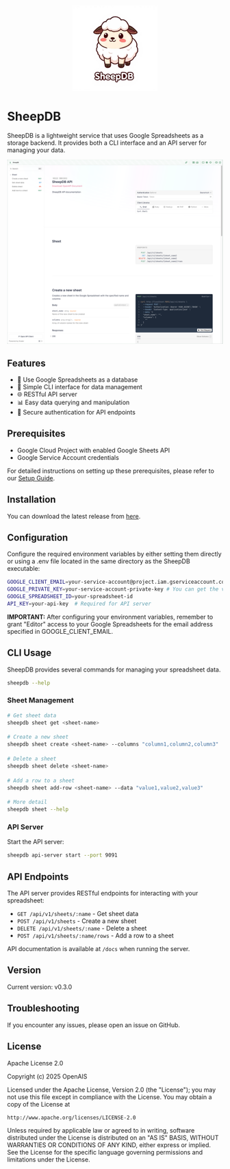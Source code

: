 <p align="center">
  <img src="assets/logo.jpeg" alt="SheepDB Logo" width="200">
</p>

# SheepDB

SheepDB is a lightweight service that uses Google Spreadsheets as a storage backend. It provides both a CLI interface and an API server for managing your data.

<p align="center">
  <img src="assets/sheepdb.png" alt="SheepDB Screenshot" width="600">
</p>

## Features

- 🔄 Use Google Spreadsheets as a database
- 🚀 Simple CLI interface for data management
- 🌐 RESTful API server
- 📊 Easy data querying and manipulation
- 🔐 Secure authentication for API endpoints

## Prerequisites

- Google Cloud Project with enabled Google Sheets API
- Google Service Account credentials

For detailed instructions on setting up these prerequisites, please refer to our [Setup Guide](./HOW-TO.md).

## Installation

You can download the latest release from [here](https://github.com/openais-io/sheepdb/releases).

## Configuration

Configure the required environment variables by either setting them directly or using a .env file located in the same directory as the SheepDB executable:

```bash
GOOGLE_CLIENT_EMAIL=your-service-account@project.iam.gserviceaccount.com
GOOGLE_PRIVATE_KEY=your-service-account-private-key # You can get the value from the service-account.json file
GOOGLE_SPREADSHEET_ID=your-spreadsheet-id
API_KEY=your-api-key  # Required for API server
```

**IMPORTANT:** After configuring your environment variables, remember to grant "Editor" access to your Google Spreadsheets for the email address specified in GOOGLE_CLIENT_EMAIL.

## CLI Usage

SheepDB provides several commands for managing your spreadsheet data.

```bash
sheepdb --help
```

### Sheet Management

```bash
# Get sheet data
sheepdb sheet get <sheet-name>

# Create a new sheet
sheepdb sheet create <sheet-name> --columns "column1,column2,column3"

# Delete a sheet
sheepdb sheet delete <sheet-name>

# Add a row to a sheet
sheepdb sheet add-row <sheet-name> --data "value1,value2,value3"

# More detail
sheepdb sheet --help
```

### API Server

Start the API server:

```bash
sheepdb api-server start --port 9091
```

## API Endpoints

The API server provides RESTful endpoints for interacting with your spreadsheet:

- `GET /api/v1/sheets/:name` - Get sheet data
- `POST /api/v1/sheets` - Create a new sheet
- `DELETE /api/v1/sheets/:name` - Delete a sheet
- `POST /api/v1/sheets/:name/rows` - Add a row to a sheet

API documentation is available at `/docs` when running the server.

## Version

Current version: v0.3.0

## Troubleshooting

If you encounter any issues, please open an issue on GitHub.

## License

Apache License 2.0

Copyright (c) 2025 OpenAIS

Licensed under the Apache License, Version 2.0 (the "License");
you may not use this file except in compliance with the License.
You may obtain a copy of the License at

    http://www.apache.org/licenses/LICENSE-2.0

Unless required by applicable law or agreed to in writing, software
distributed under the License is distributed on an "AS IS" BASIS,
WITHOUT WARRANTIES OR CONDITIONS OF ANY KIND, either express or implied.
See the License for the specific language governing permissions and
limitations under the License.
